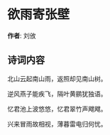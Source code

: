 # 欲雨寄张壁

**作者**: 刘攽

## 诗词内容

北山云起南山雨，返照却见南山树。

逆风燕子能疾飞，隔叶黄鹂犹独语。

忆君池上波悠悠，忆君翠竹声飕飕。

兴来冒雨故相视，薄暮雷电归何忧。

